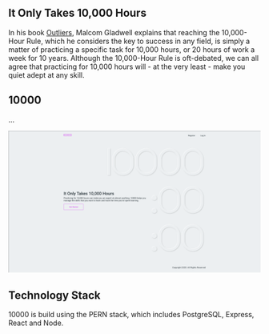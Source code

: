 ## It Only Takes 10,000 Hours

In his book [Outliers](https://en.wikipedia.org/wiki/Outliers_(book)), Malcom Gladwell explains that reaching the 10,000-Hour Rule, which he considers the key to success in any field, is simply a matter of practicing a specific task for 10,000 hours, or 20 hours of work a week for 10 years. Although the 10,000-Hour Rule is oft-debated, we can all agree that practicing for 10,000 hours will - at the very least - make you quiet adept at any skill.

## 10000
...

![Home Page](./screenshots/10000-home.png "Home Page")

## Technology Stack
10000 is build using the PERN stack, which includes PostgreSQL, Express, React and Node.
